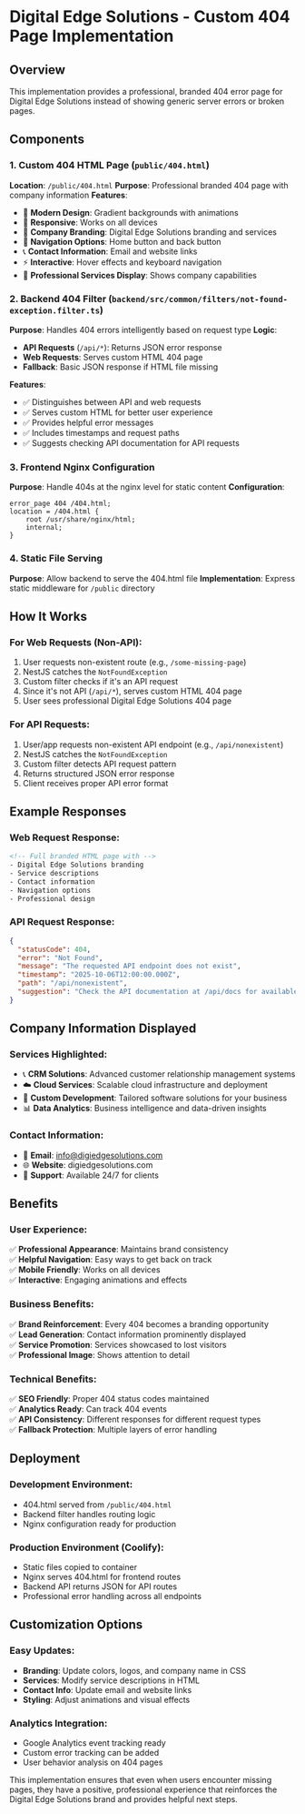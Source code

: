 # Digital Edge Solutions - Custom 404 Page Implementation

## Overview
This implementation provides a professional, branded 404 error page for Digital Edge Solutions instead of showing generic server errors or broken pages.

## Components

### 1. Custom 404 HTML Page (`public/404.html`)
**Location**: `/public/404.html`
**Purpose**: Professional branded 404 page with company information
**Features**:
- 🎨 **Modern Design**: Gradient backgrounds with animations
- 📱 **Responsive**: Works on all devices
- 🏢 **Company Branding**: Digital Edge Solutions branding and services
- 🔄 **Navigation Options**: Home button and back button
- 📞 **Contact Information**: Email and website links
- ⚡ **Interactive**: Hover effects and keyboard navigation
- 🚀 **Professional Services Display**: Shows company capabilities

### 2. Backend 404 Filter (`backend/src/common/filters/not-found-exception.filter.ts`)
**Purpose**: Handles 404 errors intelligently based on request type
**Logic**:
- **API Requests** (`/api/*`): Returns JSON error response
- **Web Requests**: Serves custom HTML 404 page
- **Fallback**: Basic JSON response if HTML file missing

**Features**:
- ✅ Distinguishes between API and web requests
- ✅ Serves custom HTML for better user experience
- ✅ Provides helpful error messages
- ✅ Includes timestamps and request paths
- ✅ Suggests checking API documentation for API requests

### 3. Frontend Nginx Configuration
**Purpose**: Handle 404s at the nginx level for static content
**Configuration**:
```nginx
error_page 404 /404.html;
location = /404.html {
    root /usr/share/nginx/html;
    internal;
}
```

### 4. Static File Serving
**Purpose**: Allow backend to serve the 404.html file
**Implementation**: Express static middleware for `/public` directory

## How It Works

### For Web Requests (Non-API):
1. User requests non-existent route (e.g., `/some-missing-page`)
2. NestJS catches the `NotFoundException`
3. Custom filter checks if it's an API request
4. Since it's not API (`/api/*`), serves custom HTML 404 page
5. User sees professional Digital Edge Solutions 404 page

### For API Requests:
1. User/app requests non-existent API endpoint (e.g., `/api/nonexistent`)
2. NestJS catches the `NotFoundException`
3. Custom filter detects API request pattern
4. Returns structured JSON error response
5. Client receives proper API error format

## Example Responses

### Web Request Response:
```html
<!-- Full branded HTML page with -->
- Digital Edge Solutions branding
- Service descriptions
- Contact information
- Navigation options
- Professional design
```

### API Request Response:
```json
{
  "statusCode": 404,
  "error": "Not Found",
  "message": "The requested API endpoint does not exist",
  "timestamp": "2025-10-06T12:00:00.000Z",
  "path": "/api/nonexistent",
  "suggestion": "Check the API documentation at /api/docs for available endpoints"
}
```

## Company Information Displayed

### Services Highlighted:
- 📞 **CRM Solutions**: Advanced customer relationship management systems
- ☁️ **Cloud Services**: Scalable cloud infrastructure and deployment  
- 🔧 **Custom Development**: Tailored software solutions for your business
- 📊 **Data Analytics**: Business intelligence and data-driven insights

### Contact Information:
- 📧 **Email**: info@digiedgesolutions.com
- 🌐 **Website**: digiedgesolutions.com
- 📱 **Support**: Available 24/7 for clients

## Benefits

### User Experience:
✅ **Professional Appearance**: Maintains brand consistency  
✅ **Helpful Navigation**: Easy ways to get back on track  
✅ **Mobile Friendly**: Works on all devices  
✅ **Interactive**: Engaging animations and effects  

### Business Benefits:
✅ **Brand Reinforcement**: Every 404 becomes a branding opportunity  
✅ **Lead Generation**: Contact information prominently displayed  
✅ **Service Promotion**: Services showcased to lost visitors  
✅ **Professional Image**: Shows attention to detail  

### Technical Benefits:
✅ **SEO Friendly**: Proper 404 status codes maintained  
✅ **Analytics Ready**: Can track 404 events  
✅ **API Consistency**: Different responses for different request types  
✅ **Fallback Protection**: Multiple layers of error handling  

## Deployment

### Development Environment:
- 404.html served from `/public/404.html`
- Backend filter handles routing logic
- Nginx configuration ready for production

### Production Environment (Coolify):
- Static files copied to container
- Nginx serves 404.html for frontend routes
- Backend API returns JSON for API routes
- Professional error handling across all endpoints

## Customization Options

### Easy Updates:
- **Branding**: Update colors, logos, and company name in CSS
- **Services**: Modify service descriptions in HTML
- **Contact Info**: Update email and website links
- **Styling**: Adjust animations and visual effects

### Analytics Integration:
- Google Analytics event tracking ready
- Custom error tracking can be added
- User behavior analysis on 404 pages

This implementation ensures that even when users encounter missing pages, they have a positive, professional experience that reinforces the Digital Edge Solutions brand and provides helpful next steps.